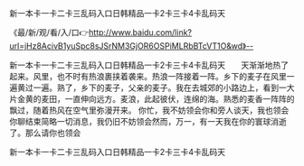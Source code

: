 新一本卡一卡二卡三乱码入口日韩精品一卡2卡三卡4卡乱码天

《最/新/观/看/入/口👉http://www.baidu.com/link?url=jHz8AcivB1yuSpc8sJSrNM3GjOR6OSPiMLRbBTcVT1O&wd》--

新一本卡一卡二卡三乱码入口日韩精品一卡2卡三卡4卡乱码天　　天渐渐地热了起来。风里，也不时有热浪裹挟着袭来。热浪一阵接着一阵。乡下的麦子在风里一遍黄过一遍。熟了，乡下的麦子，父亲的麦子。我在去城郊的小路边上，看到一大片金黄的麦田，一直伸向远方。麦浪，此起彼伏，连绵的海。熟悉的麦香一阵阵的飘过，随着热风在空气里弥漫开来。
	你忙，我不妨领会你和旁人谈天，我也领会你聊结束简略一切消息，我仍旧不妨领会然而，万一，有一天我在你的寰球消逝了。那么请你也领会





新一本卡一卡二卡三乱码入口日韩精品一卡2卡三卡4卡乱码天
